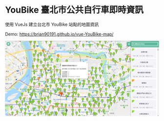 # YouBike 臺北市公共自行車即時資訊

使用 VueJs 建立台北市 YouBike 站點的地圖資訊

Demo: https://brian90191.github.io/vue-YouBike-map/

![image](https://github.com/brian90191/vue-YouBike-map/blob/master/demo_image.png)
